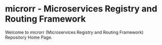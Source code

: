 # microrr - Microservices Registry and Routing Framework
Welcome to microrr (Microservices Registry and Routing Framework) Repository Home Page.


